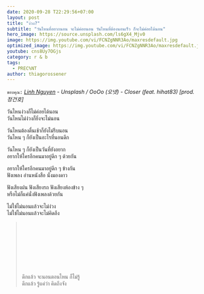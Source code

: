 ```yaml
---
date: 2020-09-28 T22:29:56+07:00
layout: post
title: "ง่วง?"
subtitle: "วันไหนที่อยากนอน จะไม่ค่อยนอน วันไหนที่ต้องนอนเร็ว ก็จะไม่ค่อยได้นอน"
hero_image: https://source.unsplash.com/ls6gX4_Mjv0
image: https://img.youtube.com/vi/FCNZgNNR3Ao/maxresdefault.jpg
optimized_image: https://img.youtube.com/vi/FCNZgNNR3Ao/maxresdefault.jpg
youtube: cns8Uy7OGjs
category: r & b
tags:
  - PREC%NT
author: thiagorossener
---
```

`ขอบคุณ:` *[Linh Nguyen](https://unsplash.com/@linhnguyen) - Unsplash / OoOo (오넷) - Closer (feat. hihat83) [prod. 정건호]*

วันไหนง่วงก็ไม่ค่อยได้นอน\
วันไหนไม่ง่วงก็ยิ่งจะไม่นอน

วันไหนต้องตื่นเช้าก็ยังไม่รีบนอน\
วันไหน ๆ ก็ยังเป็นอะไรที่นอนดึก

วันไหน ๆ ก็ยังเป็นวันที่ยังอยาก\
อยากให้ใครอีกคนมาอยู่ดึก ๆ ด้วยกัน

อยากให้ใครอีกคนมาอยู่ดึก ๆ ข้างกัน\
ฟังเพลง อ่านหนังสือ นั่งมองดาว

ฟังเสียงฝน ฟังเสียงรถ ฟังเสียงห้องข้าง ๆ\
หรือไม่ก็แค่นั่งฟังเพลงด้วยกัน

ไม่ใช่ไม่นอนแล้วจะไม่ง่วง\
ไม่ใช่ไม่นอนแล้วจะไม่คิดถึง
> ดึกแล้ว จะนอนตอนไหน ก็ไม่รู้ <svg class="love"><use xlink:href="#icon-heart"></use></svg> ดึกแล้ว รู้แค่ว่า คิดถึงจัง
